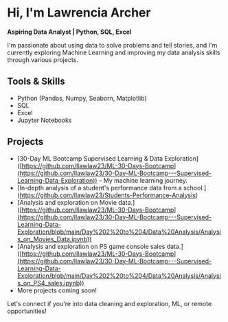 # Hi, I'm Lawrencia Archer

**Aspiring Data Analyst | Python, SQL, Excel**

I'm passionate about using data to solve problems and tell stories, and I'm currently exploring Machine Learning and improving my data analysis skills through various projects.

## Tools & Skills
- Python (Pandas, Numpy, Seaborn, Matplotlib)
- SQL
- Excel
- Jupyter Notebooks

## Projects
- [30-Day ML Bootcamp Supervised Learning & Data Exploration] ([https://github.com/llawlaw23/ML-30-Days-Bootcamp](https://github.com/llawlaw23/30-Day-ML-Bootcamp---Supervised-Learning-Data-Exploration)) – My machine learning journey.
- [In-depth analysis of a student's performance data from a school.] (https://github.com/llawlaw23/Students-Performance-Analysis)
- [Analysis and exploration on Movie data.] ([https://github.com/llawlaw23/ML-30-Days-Bootcamp](https://github.com/llawlaw23/30-Day-ML-Bootcamp---Supervised-Learning-Data-Exploration/blob/main/Day%202%20to%204/Data%20Analysis/Analysis_on_Movies_Data.ipynb))
- [Analysis and exploration on PS game console sales data.] ([https://github.com/llawlaw23/ML-30-Days-Bootcamp](https://github.com/llawlaw23/30-Day-ML-Bootcamp---Supervised-Learning-Data-Exploration/blob/main/Day%202%20to%204/Data%20Analysis/Analysis_on_PS4_sales.ipynb))
- More projects coming soon!

Let's connect if you're into data cleaning and exploration, ML, or remote opportunities!
